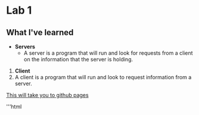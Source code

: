 # Lab 1
## What I've learned
* __Servers__
  * A server is a program that will run and look for requests from a client on the information that the server is holding.

1. __Client__
  1. A client is a program that will run and look to request information from a server.  

[This will take you to github pages](https://pages.github.com/)

'''html
